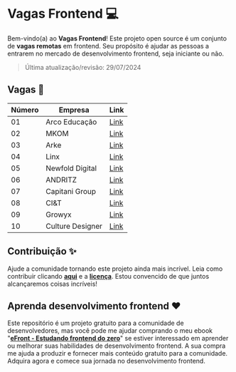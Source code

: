 # Vagas Frontend 💻

Bem-vindo(a) ao **Vagas Frontend**! Este projeto open source é um conjunto de **vagas remotas** em frontend. Seu propósito é ajudar as pessoas a entrarem no mercado de desenvolvimento frontend, seja iniciante ou não.

> Última atualização/revisão: 29/07/2024

## Vagas 🎉

| Número | Empresa            | Link                                                  |
| ------ | ------------------ | ----------------------------------------------------- |
| 01     | Arco Educação      | [Link](https://www.linkedin.com/jobs/view/3931786869) |
| 02     | MKOM               | [Link](https://www.linkedin.com/jobs/view/3984385512) |
| 03     | Arke               | [Link](https://www.linkedin.com/jobs/view/3973646863) |
| 04     | Linx               | [Link](https://www.linkedin.com/jobs/view/3984237328) |
| 05     | Newfold Digital    | [Link](https://www.linkedin.com/jobs/view/3984143584) |
| 06     | ANDRITZ            | [Link](https://www.linkedin.com/jobs/view/3981358703) |
| 07     | Capitani Group     | [Link](https://www.linkedin.com/jobs/view/3984945726) |
| 08     | CI&T               | [Link](https://www.linkedin.com/jobs/view/3985059652) |
| 09     | Growyx             | [Link](https://www.linkedin.com/jobs/view/3987020282) |
| 10     | Culture Designer   | [Link](https://www.linkedin.com/jobs/view/3985330545) |

## Contribuição ✨

Ajude a comunidade tornando este projeto ainda mais incrível. Leia como contribuir clicando **[aqui](https://github.com/iuricode/vagas-frontend/blob/main/CONTRIBUTING.md)** e a **[licença](https://github.com/iuricode/vagas-frontend/blob/main/LICENSE.md)**. Estou convencido de que juntos alcançaremos coisas incríveis!

## Aprenda desenvolvimento frontend ❤️

Este repositório é um projeto gratuito para a comunidade de desenvolvedores, mas você pode me ajudar comprando o meu ebook "**[eFront - Estudando frontend do zero](https://iuricode.com/efront)**" se estiver interessado em aprender ou melhorar suas habilidades de desenvolvimento frontend. A sua compra me ajuda a produzir e fornecer mais conteúdo gratuito para a comunidade. Adquira agora e comece sua jornada no desenvolvimento frontend.
